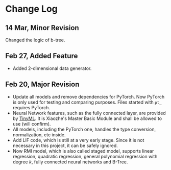 # Change Log

## 14 Mar, Minor Revision

Changed the logic of b-tree.

## Feb 27, Added Feature

* Added 2-dimensional data generator.

## Feb 20, Major Revision

* Update all models and remove dependencies for PyTorch. Now PyTorch is only used for testing and comparing purposes. Files started with ```pt_``` requires PyTorch.
* Neural Network features, such as the fully connected layer, are provided by [TinyML](https://pypi.org/project/tinyml/). It is Xiaozhe's Master Basic Module and shall be allowed to use (will confirm).
* All models, including the PyTorch one, handles the type conversion, normalization, etc inside.
* Add LIF code, which is still at a very early stage. Since it is not necessary in this project, it can be safely ignored.
* Now RMI model, which is also called staged model, supports linear regression, quadratic regression, general polynomial regression with degree $k$, fully connected neural networks and B-Tree.